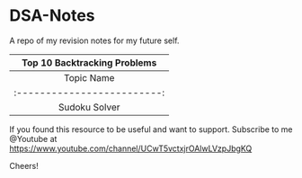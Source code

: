 # DSA-Notes

A repo of my revision notes for my future self.


Top 10 Backtracking Problems            |   
:-------------------------:|
Topic Name            |  Path          |  
:-------------------------:|:-------------------------:|
Sudoku Solver  |  backtracking/SudokuSolver.java  |  



If you found this resource to be useful and want to support. 
Subscribe to me @Youtube at https://www.youtube.com/channel/UCwT5vctxjrOAlwLVzpJbgKQ

Cheers!